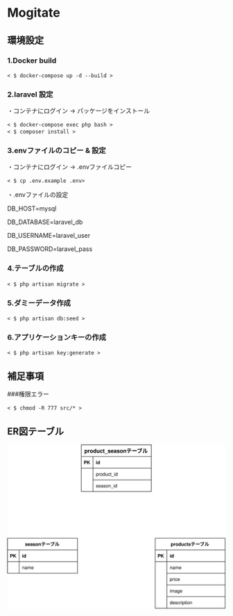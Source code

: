 # Mogitate
## 環境設定
### 1.Docker build

```
< $ docker-compose up -d --build >
```
### 2.laravel 設定

・コンテナにログイン → パッケージをインストール

```
< $ docker-compose exec php bash >
< $ composer install >
```
### 3.envファイルのコピー & 設定 

・コンテナにログイン → .envファイルコピー 

```
< $ cp .env.example .env>
```

・.envファイルの設定

  DB_HOST=mysql 
  
  DB_DATABASE=laravel_db  
  
  DB_USERNAME=laravel_user  
  
  DB_PASSWORD=laravel_pass 

### 4.テーブルの作成

```
< $ php artisan migrate >
```

### 5.ダミーデータ作成

```
< $ php artisan db:seed >
```

### 6.アプリケーションキーの作成

```
< $ php artisan key:generate >
```

## 補足事項

###権限エラー

```
< $ chmod -R 777 src/* >
```

## ER図テーブル

![ER図](src/README.drawio.svg)
